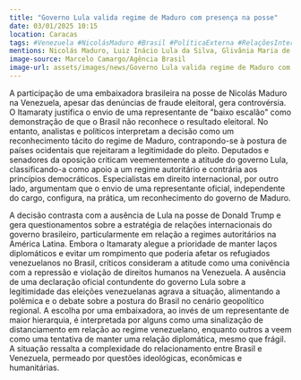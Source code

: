 ```yaml
---
title: "Governo Lula valida regime de Maduro com presença na posse"
date: 03/01/2025 10:15
location: Caracas
tags: #Venezuela #NicolásMaduro #Brasil #PolíticaExterna #RelaçõesInternacionais #AméricaLatina #EleiçõesVenezuela #GovernoLula #DiplomaciaBrasileira #DireitoInternacional #abc360noticias
mentions: Nicolás Maduro, Luiz Inácio Lula da Silva, Glivânia Maria de Oliveira, Donald Trump, Edmundo González Urrutia, Hamilton Mourão, Lucas Redecker,  Anne Dias, Julia Zanatta, Alfredo Gaspar, Daniel Ortega, Breno da Costa, Fúlvia Patricia Castro Matu, Claudia Sheinbaum, Javier Milei, Rubens Barbosa, Vito Villar, Elton Gomes, Mauro Vieira, Geraldo Alckmin, Celso Amorim, Maria Oropeza.
image-source: Marcelo Camargo/Agência Brasil
image-url: assets/images/news/Governo Lula valida regime de Maduro com presença na posse.jpg
---
```


A participação de uma embaixadora brasileira na posse de Nicolás Maduro na Venezuela, apesar das denúncias de fraude eleitoral, gera controvérsia.  O Itamaraty justifica o envio de uma representante de "baixo escalão" como demonstração de que o Brasil não reconhece o resultado eleitoral. No entanto, analistas e políticos interpretam a decisão como um reconhecimento tácito do regime de Maduro, contrapondo-se à postura de países ocidentais que rejeitaram a legitimidade do pleito.  Deputados e senadores da oposição criticam veementemente a atitude do governo Lula, classificando-a como apoio a um regime autoritário e contrária aos princípios democráticos.  Especialistas em direito internacional, por outro lado, argumentam que o envio de uma representante oficial, independente do cargo, configura, na prática, um reconhecimento do governo de Maduro.

A decisão contrasta com a ausência de Lula na posse de Donald Trump e gera questionamentos sobre a estratégia de relações internacionais do governo brasileiro, particularmente em relação a regimes autoritários na América Latina.  Embora o Itamaraty alegue a prioridade de manter laços diplomáticos e evitar um rompimento que poderia afetar os refugiados venezuelanos no Brasil, críticos consideram a atitude como uma conivência com a repressão e violação de direitos humanos na Venezuela. A ausência de uma declaração oficial contundente do governo Lula sobre a legitimidade das eleições venezuelanas agrava a situação, alimentando a polêmica e o debate sobre a postura do Brasil no cenário geopolítico regional.  A escolha por uma embaixadora, ao invés de um representante de maior hierarquia,  é interpretada por alguns como uma sinalização de distanciamento em relação ao regime venezuelano, enquanto outros a veem como uma tentativa de manter uma relação diplomática, mesmo que frágil. A situação ressalta a complexidade do relacionamento entre Brasil e Venezuela, permeado por questões ideológicas, econômicas e humanitárias.
